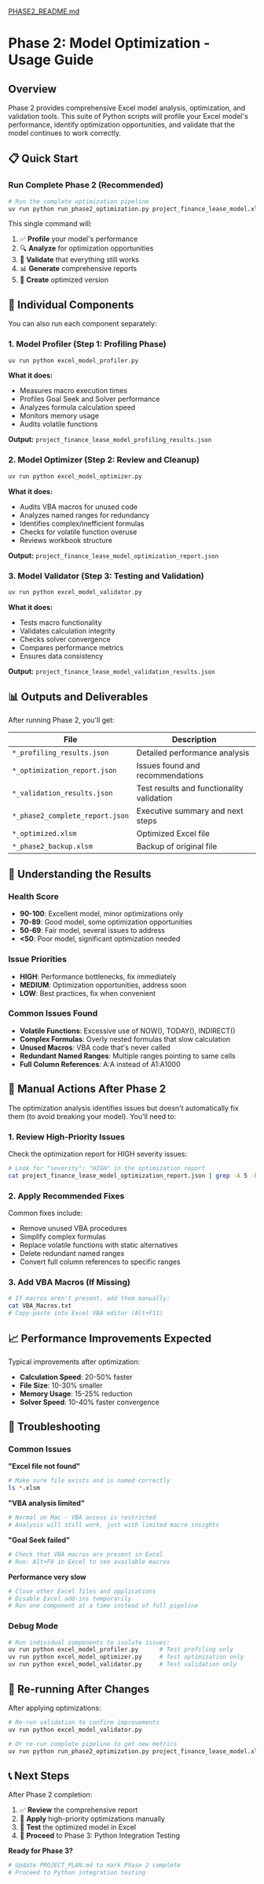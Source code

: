 [PHASE2_README.md](https://github.com/user-attachments/files/21995519/PHASE2_README.md)
# Phase 2: Model Optimization - Usage Guide

## Overview

Phase 2 provides comprehensive Excel model analysis, optimization, and validation tools. This suite of Python scripts will profile your Excel model's performance, identify optimization opportunities, and validate that the model continues to work correctly.

## 📋 Quick Start

### Run Complete Phase 2 (Recommended)
```bash
# Run the complete optimization pipeline
uv run python run_phase2_optimization.py project_finance_lease_model.xlsm
```

This single command will:
1. ✅ **Profile** your model's performance 
2. 🔍 **Analyze** for optimization opportunities
3. 🧪 **Validate** that everything still works
4. 📊 **Generate** comprehensive reports
5. 📁 **Create** optimized version

## 🔧 Individual Components

You can also run each component separately:

### 1. Model Profiler (Step 1: Profiling Phase)
```bash
uv run python excel_model_profiler.py
```
**What it does:**
- Measures macro execution times
- Profiles Goal Seek and Solver performance  
- Analyzes formula calculation speed
- Monitors memory usage
- Audits volatile functions

**Output:** `project_finance_lease_model_profiling_results.json`

### 2. Model Optimizer (Step 2: Review and Cleanup)
```bash
uv run python excel_model_optimizer.py
```
**What it does:**
- Audits VBA macros for unused code
- Analyzes named ranges for redundancy
- Identifies complex/inefficient formulas
- Checks for volatile function overuse
- Reviews workbook structure

**Output:** `project_finance_lease_model_optimization_report.json`

### 3. Model Validator (Step 3: Testing and Validation)
```bash
uv run python excel_model_validator.py
```
**What it does:**
- Tests macro functionality 
- Validates calculation integrity
- Checks solver convergence
- Compares performance metrics
- Ensures data consistency

**Output:** `project_finance_lease_model_validation_results.json`

## 📊 Outputs and Deliverables

After running Phase 2, you'll get:

| File | Description |
|------|-------------|
| `*_profiling_results.json` | Detailed performance analysis |
| `*_optimization_report.json` | Issues found and recommendations |
| `*_validation_results.json` | Test results and functionality validation |
| `*_phase2_complete_report.json` | Executive summary and next steps |
| `*_optimized.xlsm` | Optimized Excel file |
| `*_phase2_backup.xlsm` | Backup of original file |

## 🎯 Understanding the Results

### Health Score
- **90-100**: Excellent model, minor optimizations only
- **70-89**: Good model, some optimization opportunities
- **50-69**: Fair model, several issues to address
- **<50**: Poor model, significant optimization needed

### Issue Priorities
- **HIGH**: Performance bottlenecks, fix immediately
- **MEDIUM**: Optimization opportunities, address soon  
- **LOW**: Best practices, fix when convenient

### Common Issues Found
- **Volatile Functions**: Excessive use of NOW(), TODAY(), INDIRECT()
- **Complex Formulas**: Overly nested formulas that slow calculation
- **Unused Macros**: VBA code that's never called
- **Redundant Named Ranges**: Multiple ranges pointing to same cells
- **Full Column References**: A:A instead of A1:A1000

## 🔧 Manual Actions After Phase 2

The optimization analysis identifies issues but doesn't automatically fix them (to avoid breaking your model). You'll need to:

### 1. Review High-Priority Issues
Check the optimization report for HIGH severity issues:
```bash
# Look for "severity": "HIGH" in the optimization report
cat project_finance_lease_model_optimization_report.json | grep -A 5 -B 5 "HIGH"
```

### 2. Apply Recommended Fixes
Common fixes include:
- Remove unused VBA procedures
- Simplify complex formulas
- Replace volatile functions with static alternatives
- Delete redundant named ranges
- Convert full column references to specific ranges

### 3. Add VBA Macros (If Missing)
```bash
# If macros aren't present, add them manually:
cat VBA_Macros.txt
# Copy-paste into Excel VBA editor (Alt+F11)
```

## 📈 Performance Improvements Expected

Typical improvements after optimization:
- **Calculation Speed**: 20-50% faster
- **File Size**: 10-30% smaller
- **Memory Usage**: 15-25% reduction
- **Solver Speed**: 10-40% faster convergence

## 🚨 Troubleshooting

### Common Issues

**"Excel file not found"**
```bash
# Make sure file exists and is named correctly
ls *.xlsm
```

**"VBA analysis limited"** 
```bash
# Normal on Mac - VBA access is restricted
# Analysis will still work, just with limited macro insights
```

**"Goal Seek failed"**
```bash
# Check that VBA macros are present in Excel
# Run: Alt+F8 in Excel to see available macros
```

**Performance very slow**
```bash
# Close other Excel files and applications
# Disable Excel add-ins temporarily
# Run one component at a time instead of full pipeline
```

### Debug Mode
```bash
# Run individual components to isolate issues:
uv run python excel_model_profiler.py      # Test profiling only
uv run python excel_model_optimizer.py     # Test optimization only  
uv run python excel_model_validator.py     # Test validation only
```

## 🔄 Re-running After Changes

After applying optimizations:
```bash
# Re-run validation to confirm improvements
uv run python excel_model_validator.py

# Or re-run complete pipeline to get new metrics
uv run python run_phase2_optimization.py project_finance_lease_model.xlsm
```

## 📞 Next Steps

After Phase 2 completion:
1. ✅ **Review** the comprehensive report  
2. 🔧 **Apply** high-priority optimizations manually
3. 🧪 **Test** the optimized model in Excel
4. 🚀 **Proceed** to Phase 3: Python Integration Testing

**Ready for Phase 3?** 
```bash
# Update PROJECT_PLAN.md to mark Phase 2 complete
# Proceed to Python integration testing
```
